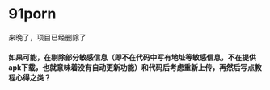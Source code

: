 # 91porn

来晚了，项目已经删除了
#### 如果可能，在剔除部分敏感信息（即不在代码中写有地址等敏感信息，不在提供apk下载，也就意味着没有自动更新功能）和代码后考虑重新上传，再然后写点教程心得之类？
